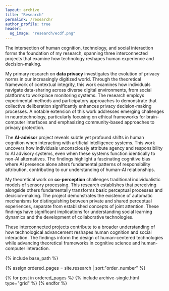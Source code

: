 ```yaml
---
layout: archive
title: "Research"
permalink: /research/
author_profile: true
header:
  og_image: "research/ecdf.png"
---
```


The intersection of human cognition, technology, and social interaction forms the foundation of my research, spanning three interconnected projects that examine how technology reshapes human experience and decision-making.

My primary research on **data privacy** investigates the evolution of privacy norms in our increasingly digitized world. Through the theoretical framework of contextual integrity, this work examines how individuals navigate data-sharing across diverse digital environments, from social platforms to workplace monitoring systems. The research employs experimental methods and participatory approaches to demonstrate that collective deliberation significantly enhances privacy decision-making processes. A notable extension of this work addresses emerging challenges in neurotechnology, particularly focusing on ethical frameworks for brain-computer interfaces and emphasizing community-based approaches to privacy protection.

The **AI-advisor** project reveals subtle yet profound shifts in human cognition when interacting with artificial intelligence systems. This work uncovers how individuals unconsciously attribute agency and responsibility to AI advisory systems, even when these systems function identically to non-AI alternatives. The findings highlight a fascinating cognitive bias where AI presence alone alters fundamental patterns of responsibility attribution, contributing to our understanding of human-AI relationships.

My theoretical work on **co-perception** challenges traditional individualistic models of sensory processing. This research establishes that perceiving alongside others fundamentally transforms basic perceptual processes and decision-making. The project demonstrates the existence of automatic mechanisms for distinguishing between private and shared perceptual experiences, separate from established concepts of joint attention. These findings have significant implications for understanding social learning dynamics and the development of collaborative technologies.

These interconnected projects contribute to a broader understanding of how technological advancement reshapes human cognition and social interaction. The findings inform the design of human-centered technologies while advancing theoretical frameworks in cognitive science and human-computer interaction.

<nbsp>

{% include base_path %}

{% assign ordered_pages = site.research | sort:"order_number" %}

{% for post in ordered_pages %}
  {% include archive-single.html type="grid" %}
{% endfor %}
